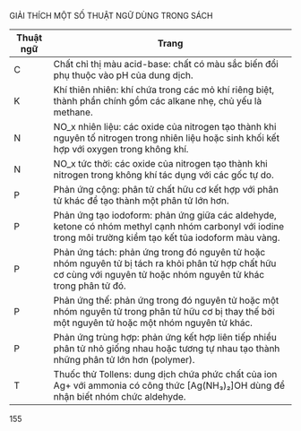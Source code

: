 GIẢI THÍCH MỘT SỐ THUẬT NGỮ DÙNG TRONG SÁCH

Thuật ngữ | Trang
--- | ---
C | Chất chỉ thị màu acid-base: chất có màu sắc biến đổi phụ thuộc vào pH của dung dịch. | 23
K | Khí thiên nhiên: khí chứa trong các mỏ khí riêng biệt, thành phần chính gồm các alkane nhẹ, chủ yếu là methane. | 82
N | NO_x nhiên liệu: các oxide của nitrogen tạo thành khi nguyên tố nitrogen trong nhiên liệu hoặc sinh khối kết hợp với oxygen trong không khí. | 38
N | NO_x tức thời: các oxide của nitrogen tạo thành khi nitrogen trong không khí tác dụng với các gốc tự do. | 38
P | Phản ứng cộng: phân tử chất hữu cơ kết hợp với phân tử khác để tạo thành một phân tử lớn hơn. | 96
P | Phản ứng tạo iodoform: phản ứng giữa các aldehyde, ketone có nhóm methyl cạnh nhóm carbonyl với iodine trong môi trường kiềm tạo kết tủa iodoform màu vàng. | 142
P | Phản ứng tách: phản ứng trong đó nguyên tử hoặc nhóm nguyên tử bị tách ra khỏi phân tử hợp chất hữu cơ cùng với nguyên tử hoặc nhóm nguyên tử khác trong phân tử đó. | 115
P | Phản ứng thế: phản ứng trong đó nguyên tử hoặc một nhóm nguyên tử trong phân tử hữu cơ bị thay thế bởi một nguyên tử hoặc một nhóm nguyên tử khác. | 86
P | Phản ứng trùng hợp: phản ứng kết hợp liên tiếp nhiều phân tử nhỏ giống nhau hoặc tương tự nhau tạo thành những phân tử lớn hơn (polymer). | 97
T | Thuốc thử Tollens: dung dịch chứa phức chất của ion Ag+ với ammonia có công thức [Ag(NH₃)₂]OH dùng để nhận biết nhóm chức aldehyde. | 140

155